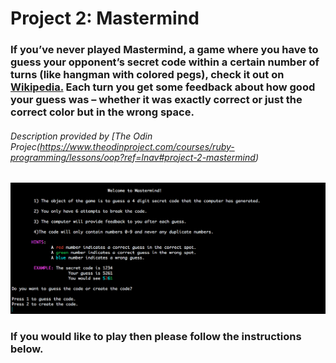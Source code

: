 # Project 2: Mastermind

### If you’ve never played Mastermind, a game where you have to guess your opponent’s secret code within a certain number of turns (like hangman with colored pegs), check it out on [Wikipedia.](https://en.wikipedia.org/wiki/Mastermind_(board_game)) Each turn you get some feedback about how good your guess was – whether it was exactly correct or just the correct color but in the wrong space.
###### Description provided by [The Odin Projec(https://www.theodinproject.com/courses/ruby-programming/lessons/oop?ref=lnav#project-2-mastermind)

![alt text](https://github.com/BShowen/CL_mastermind/blob/master/screenshots/Intro.png "Introduction image")

### If you would like to play then please follow the instructions below. 